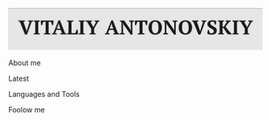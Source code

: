 ![Header](https://github.com/Antonovsky001/Antonovsky001/blob/main/assets/header.png)

About me

Latest

Languages and Tools

Foolow me